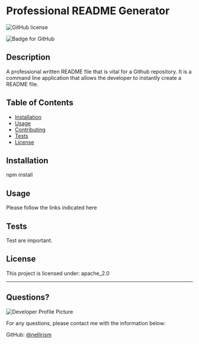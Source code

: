 # Professional README Generator
![GitHub license](https://img.shields.io/badge/license-apache_2.0-blue.svg)


![Badge for GitHub](https://img.shields.io/github/languages/top/nellirism/profreadme?style=flat&logo=appveyor) 


## Description 


A professional written README file that is vital for a Github repository. It is a command line application that allows the developer to instantly create a README file.
## Table of Contents
* [Installation](#installation)
* [Usage](#usage)
* [Contributing](#contributing)
* [Tests](#tests)
* [License](#license)

## Installation


npm install

## Usage 

    
Please follow the links indicated here

## Tests


Test are important. 

## License

This project is licensed under: apache_2.0


---

## Questions?

![Developer Profile Picture](https://avatars.githubusercontent.com/u/71202250?v=4) 

For any questions, please contact me with the information below:

GitHub: [@nellirism](https://api.github.com/users/nellirism)
